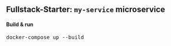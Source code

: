 ## Fullstack-Starter: `my-service` microservice

#### Build & run

<pre>
docker-compose up --build
</pre>